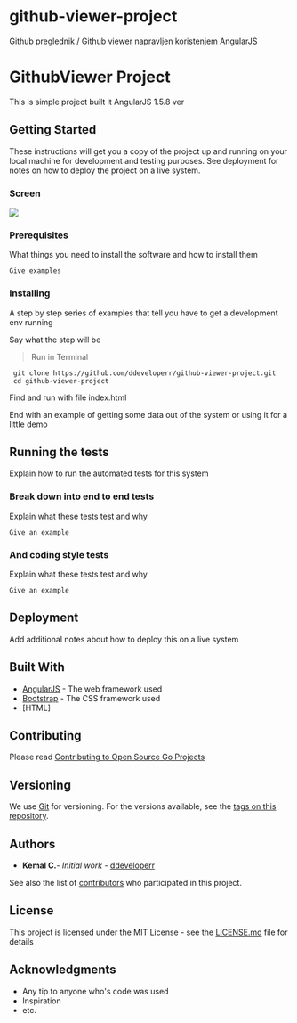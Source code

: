 # github-viewer-project
Github preglednik / Github viewer napravljen koristenjem AngularJS 

#  GithubViewer Project

This is simple project built it AngularJS 1.5.8 ver

## Getting Started

These instructions will get you a copy of the project up and running on your local machine for development and testing purposes. See deployment for notes on how to deploy the project on a live system.

### Screen
![](http://i.imgur.com/gtop5Sb.jpg?1)

### Prerequisites

What things you need to install the software and how to install them

```
Give examples
```

### Installing

A step by step series of examples that tell you have to get a development env running

Say what the step will be

> Run in Terminal
```
 git clone https://github.com/ddeveloperr/github-viewer-project.git
 cd github-viewer-project
```

Find and run with file index.html

End with an example of getting some data out of the system or using it for a little demo

## Running the tests

Explain how to run the automated tests for this system

### Break down into end to end tests

Explain what these tests test and why

```
Give an example
```

### And coding style tests

Explain what these tests test and why

```
Give an example
```

## Deployment

Add additional notes about how to deploy this on a live system

## Built With

* [AngularJS](https://angularjs.org/) - The web framework used
* [Bootstrap](http://getbootstrap.com/) - The CSS framework used
* [HTML]

## Contributing

Please read [Contributing to Open Source Go Projects](https://robots.thoughtbot.com/contributing-to-open-source-golang-projects)

## Versioning

We use [Git](https://git-scm.com/) for versioning. For the versions available, see the [tags on this repository](https://github.com/your/project/tags). 

## Authors

* **Kemal C.**- *Initial work* - [ddeveloperr](https://github.com/ddeveloperr/github-viewer-project)

See also the list of [contributors](https://github.com/your/project/contributors) who participated in this project.

## License

This project is licensed under the MIT License - see the [LICENSE.md](https://github.com/ddeveloperr/readme-templates/blob/master/LICENCE.md) file for details

## Acknowledgments

* Any tip to anyone who's code was used
* Inspiration
* etc.

